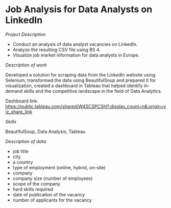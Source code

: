 # Job Analysis for Data Analysts on LinkedIn

*Project Description*

- Conduct an analysis of data analyst vacancies on LinkedIn.
- Analyze the resulting CSV file using BS 4.
- Visualize job market information for data analysts in Europe.

*Description of work*

Developed a solution for scraping data from the LinkedIn website using Selenium, transformed the data using BeautifulSoup and prepared it for visualization, created a dashboard in Tableau that helped identify in-demand skills and the competitive landscape in the field of Data Analytics.

Dashboard link: <https://public.tableau.com/shared/W4SCSPCSH?:display_count=n&:origin=viz_share_link>

*Skills*

BeautifulSoup, Data Analysis, Tableau

*Description of data*

- job title
- city
- a country
- type of employment (online, hybrid, on-site)
- company
- company size (number of employees)
- scope of the company
- hard skills required
- date of publication of the vacancy
- number of applicants for the vacancy